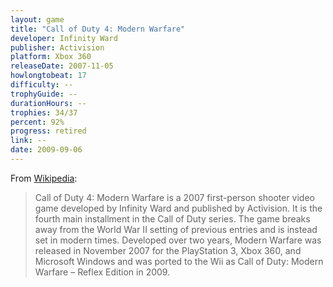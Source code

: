 ```yaml
---
layout: game
title: "Call of Duty 4: Modern Warfare"
developer: Infinity Ward
publisher: Activision
platform: Xbox 360
releaseDate: 2007-11-05
howlongtobeat: 17
difficulty: --
trophyGuide: --
durationHours: --
trophies: 34/37
percent: 92%
progress: retired
link: --
date: 2009-09-06
---
```


From [Wikipedia](https://en.wikipedia.org/wiki/Call_of_Duty_4:_Modern_Warfare):

> Call of Duty 4: Modern Warfare is a 2007 first-person shooter video game developed by Infinity Ward and published by Activision. It is the fourth main installment in the Call of Duty series. The game breaks away from the World War II setting of previous entries and is instead set in modern times. Developed over two years, Modern Warfare was released in November 2007 for the PlayStation 3, Xbox 360, and Microsoft Windows and was ported to the Wii as Call of Duty: Modern Warfare – Reflex Edition in 2009.
